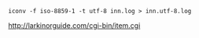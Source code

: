 ```
iconv -f iso-8859-1 -t utf-8 inn.log > inn.utf-8.log
```

http://larkinorguide.com/cgi-bin/item.cgi
